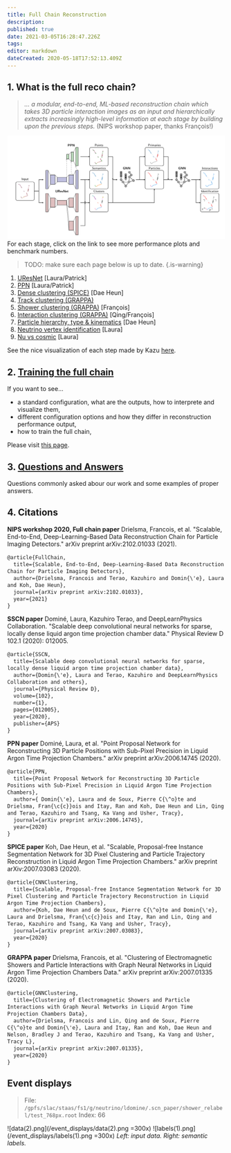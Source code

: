 ```yaml
---
title: Full Chain Reconstruction
description: 
published: true
date: 2021-03-05T16:28:47.226Z
tags: 
editor: markdown
dateCreated: 2020-05-18T17:52:13.409Z
---
```


## 1. What is the full reco chain?
> *... a modular,  end-to-end,  ML-based reconstruction chain which takes 3D particle interaction images as an input and hierarchically extracts increasingly high-level information at each stage by building upon the previous steps.*
> (NIPS workshop paper, thanks François!)

![full_chain_architecture.png](/architectures/full_chain_architecture.png)
For each stage, click on the link to see more performance plots and benchmark numbers.

> TODO: make sure each page below is up to date.
{.is-warning}


1. [UResNet](/chain/uresnet) [Laura/Patrick]
2. [PPN](/chain/ppn) [Laura/Patrick]
3. [Dense clustering (SPICE)](/chain/clustering/dense) [Dae Heun]
4. [Track clustering (GRAPPA)](/chain/clustering/track)
5. [Shower clustering (GRAPPA)](/chain/clustering/shower) [François]
6. [Interaction clustering (GRAPPA)](/chain/interaction) [Qing/François]
7. [Particle hierarchy, type & kinematics](/chain/kinematics) [Dae Heun]
8. [Neutrino vertex identification](/chain/vertex) [Laura]
9. [Nu vs cosmic](/chain/cosmic) [Laura]

See the nice visualization of each step made by Kazu [here](http://web.stanford.edu/~kterao/DataVis-dunend-08-26.html).

## 2. [Training the full chain](/chain/train)
If you want to see...
- a standard configuration, what are the outputs, how to interprete and visualize them,
- different configuration options and how they differ in reconstruction performance output,
- how to train the full chain,

Please visit [this page](/chain/train).

## 3. [Questions and Answers](/chain/questions)
Questions commonly asked abour our work and some examples of proper answers.

## 4. Citations
**NIPS workshop 2020, Full chain paper**
Drielsma, Francois, et al. "Scalable, End-to-End, Deep-Learning-Based Data Reconstruction Chain for Particle Imaging Detectors." arXiv preprint arXiv:2102.01033 (2021).
```
@article{FullChain,
  title={Scalable, End-to-End, Deep-Learning-Based Data Reconstruction Chain for Particle Imaging Detectors},
  author={Drielsma, Francois and Terao, Kazuhiro and Domin{\'e}, Laura and Koh, Dae Heun},
  journal={arXiv preprint arXiv:2102.01033},
  year={2021}
}
```

**SSCN paper**
Dominé, Laura, Kazuhiro Terao, and DeepLearnPhysics Collaboration. "Scalable deep convolutional neural networks for sparse, locally dense liquid argon time projection chamber data." Physical Review D 102.1 (2020): 012005.
```
@article{SSCN,
  title={Scalable deep convolutional neural networks for sparse, locally dense liquid argon time projection chamber data},
  author={Domin{\'e}, Laura and Terao, Kazuhiro and DeepLearnPhysics Collaboration and others},
  journal={Physical Review D},
  volume={102},
  number={1},
  pages={012005},
  year={2020},
  publisher={APS}
}

```
**PPN paper**
Dominé, Laura, et al. "Point Proposal Network for Reconstructing 3D Particle Positions with Sub-Pixel Precision in Liquid Argon Time Projection Chambers." arXiv preprint arXiv:2006.14745 (2020).
```
@article{PPN,
  title={Point Proposal Network for Reconstructing 3D Particle Positions with Sub-Pixel Precision in Liquid Argon Time Projection Chambers},
  author={ Domin{\'e}, Laura and de Soux, Pierre C{\^o}te and Drielsma, Fran{\c{c}}ois and Itay, Ran and Koh, Dae Heun and Lin, Qing and Terao, Kazuhiro and Tsang, Ka Vang and Usher, Tracy},
  journal={arXiv preprint arXiv:2006.14745},
  year={2020}
}

```
**SPICE paper**
Koh, Dae Heun, et al. "Scalable, Proposal-free Instance Segmentation Network for 3D Pixel Clustering and Particle Trajectory Reconstruction in Liquid Argon Time Projection Chambers." arXiv preprint arXiv:2007.03083 (2020).
```
@article{CNNClustering,
  title={Scalable, Proposal-free Instance Segmentation Network for 3D Pixel Clustering and Particle Trajectory Reconstruction in Liquid Argon Time Projection Chambers},
  author={Koh, Dae Heun and de Soux, Pierre C{\^o}te and Domin{\'e}, Laura and Drielsma, Fran{\c{c}}ois and Itay, Ran and Lin, Qing and Terao, Kazuhiro and Tsang, Ka Vang and Usher, Tracy},
  journal={arXiv preprint arXiv:2007.03083},
  year={2020}
}

```
**GRAPPA paper**
Drielsma, Francois, et al. "Clustering of Electromagnetic Showers and Particle Interactions with Graph Neural Networks in Liquid Argon Time Projection Chambers Data." arXiv preprint arXiv:2007.01335 (2020).
```
@article{GNNClustering,
  title={Clustering of Electromagnetic Showers and Particle Interactions with Graph Neural Networks in Liquid Argon Time Projection Chambers Data},
  author={Drielsma, Francois and Lin, Qing and de Soux, Pierre C{\^o}te and Domin{\'e}, Laura and Itay, Ran and Koh, Dae Heun and Nelson, Bradley J and Terao, Kazuhiro and Tsang, Ka Vang and Usher, Tracy L},
  journal={arXiv preprint arXiv:2007.01335},
  year={2020}
}

```

## Event displays
> File: `/gpfs/slac/staas/fs1/g/neutrino/ldomine/.scn_paper/shower_relabel/test_768px.root`
> Index: 66

![data(2).png](/event_displays/data(2).png =300x) ![labels(1).png](/event_displays/labels(1).png =300x)
*Left: input data. Right: semantic labels.*
